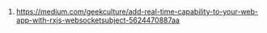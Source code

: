 1. https://medium.com/geekculture/add-real-time-capability-to-your-web-app-with-rxjs-websocketsubject-5624470887aa